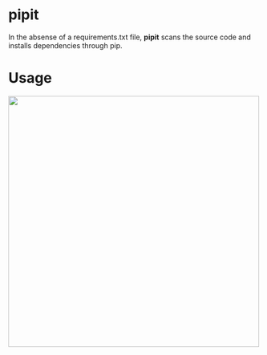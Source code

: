 # pipit
In the absense of a requirements.txt file, **pipit** scans the source code and installs dependencies through pip.

# Usage
<img src="https://i.imgur.com/8JaxFAy.gif" width="500">
